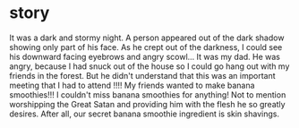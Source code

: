 # story

It was a dark and stormy night. A person appeared out of the dark shadow showing only part of his face. As he crept out of the darkness, I could see his downward facing eyebrows and angry scowl... It was my dad. He was angry, because I had snuck out of the house so I could go hang out with my friends in the forest. But he didn't understand that this was an important meeting that I had to attend !!!! My friends wanted to make banana smoothies!!! I couldn't miss banana smoothies for anything! Not to mention worshipping the Great Satan and providing him with the flesh he so greatly desires. After all, our secret banana smoothie ingredient is skin shavings.
